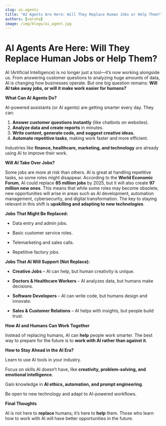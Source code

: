 ```yaml
---
slug: ai-agents
title: "AI Agents Are Here: Will They Replace Human Jobs or Help Them?"
authors: [varsha]
image: /img/blogs/ai_agent.jpg
---
```


# **AI Agents Are Here: Will They Replace Human Jobs or Help Them?**

AI (Artificial Intelligence) is no longer just a tool—it’s now working alongside us. From answering customer questions to analyzing huge amounts of data, AI is changing how businesses operate. But one big question remains: <!-- truncate --> **Will AI take away jobs, or will it make work easier for humans?**

**What Can AI Agents Do?**

AI-powered assistants (or AI agents) are getting smarter every day. They can:

1. **Answer customer questions instantly** (like chatbots on websites).
2. **Analyze data and create reports** in minutes.
3. **Write content, generate code, and suggest creative ideas.**
4. **Automate repetitive tasks**, making work faster and more efficient.

Industries like **finance, healthcare, marketing, and technology** are already using AI to improve their work.

**Will AI Take Over Jobs?**

Some jobs are more at risk than others. AI is great at handling repetitive tasks, so some roles might disappear. According to the **World Economic Forum**, AI could replace **85 million jobs** by 2025, but it will also create **97 million new ones**. This means that while some roles may become obsolete, new opportunities will arise in areas such as AI development, automation management, cybersecurity, and digital transformation. The key to staying relevant in this shift is **upskilling and adapting to new technologies**.

**Jobs That Might Be Replaced:**

- Data entry and admin jobs.

- Basic customer service roles.

- Telemarketing and sales calls.

- Repetitive factory jobs.

**Jobs That AI Will Support (Not Replace):**

- **Creative Jobs** – AI can help, but human creativity is unique.

- **Doctors & Healthcare Workers** – AI analyzes data, but humans make decisions.

- **Software Developers** – AI can write code, but humans design and innovate.

- **Sales & Customer Relations** – AI helps with insights, but people build trust.

**How AI and Humans Can Work Together**

Instead of replacing humans, AI can **help** people work smarter. The best way to prepare for the future is to **work with AI rather than against it**.

**How to Stay Ahead in the AI Era?**

Learn to use AI tools in your industry.

Focus on skills AI doesn’t have, like **creativity, problem-solving, and emotional intelligence**.

Gain knowledge in **AI ethics, automation, and prompt engineering**.

Be open to new technology and adapt to AI-powered workflows.

**Final Thoughts**

AI is not here to **replace** humans; it’s here to **help** them. Those who learn how to work with AI will have better opportunities in the future.
